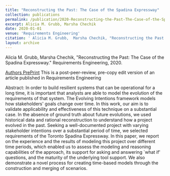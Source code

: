 ```yaml
---
title: "Reconstructing the Past: The Case of the Spadina Expressway"
collection: publications
permalink: /publication/2020-Reconstructing-the-Past-The-Case-of-the-Spadina-Expressway
excerpt: Alicia M. Grubb, Marsha Chechik
date: 2020-01-01
venue: 'Requirements Engineering'
citation: ' Alicia M. Grubb,  Marsha Chechik, "Reconstructing the Past: The Case of the Spadina Expressway." Requirements Engineering, 2020.'
layout: archive
---
```

 Alicia M. Grubb,  Marsha Chechik, "Reconstructing the Past: The Case of the Spadina Expressway." Requirements Engineering, 2020.

[Authors PrePrint](http://www.cs.toronto.edu/~amgrubb/archive/REJ19.pdf) This is a post-peer-review, pre-copy edit version of an article published in Requirements Engineering

Abstract: In order to build resilient systems that can be operational for a long time, it is important that analysts are able to model the evolution of the requirements of that system. The Evolving Intentions framework models how stakeholders' goals change over time. In this work, our aim is to validate applicability and effectiveness of this technique on a substantial case. In the absence of ground truth about future evolutions, we used historical data and rational reconstruction to understand how a project evolved in the past. Seeking a well-documented project with varying stakeholder intentions over a substantial period of time, we selected requirements of the Toronto Spadina Expressway. In this paper, we report on the experience and the results of modeling this project over different time periods, which enabled us to assess the modeling and reasoning capabilities of the approach, its support for asking and answering `what if' questions, and the maturity of the underlying tool support. We also demonstrate a novel process for creating time-based models through the construction and merging of scenarios.
